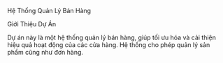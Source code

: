 Hệ Thống Quản Lý Bán Hàng 

Giới Thiệu Dự Án

Dự án này là một hệ thống quản lý bán hàng, giúp tối ưu hóa và cải thiện hiệu quả hoạt động của các cửa hàng. Hệ thống cho phép quản lý sản phẩm cũng như đơn hàng.
